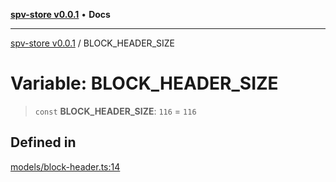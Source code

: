 [**spv-store v0.0.1**](../README.md) • **Docs**

***

[spv-store v0.0.1](../globals.md) / BLOCK\_HEADER\_SIZE

# Variable: BLOCK\_HEADER\_SIZE

> `const` **BLOCK\_HEADER\_SIZE**: `116` = `116`

## Defined in

[models/block-header.ts:14](https://github.com/shruggr/ts-casemod-spv/blob/dc142b85a7bc32ae7c572ff1fa62fa3ec80b91ea/src/models/block-header.ts#L14)
